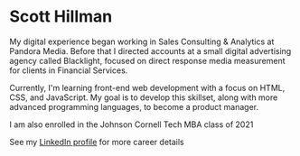# Scott Hillman
My digital experience began working in Sales Consulting & Analytics at Pandora Media. Before that I directed accounts at a small digital advertising agency called Blacklight, focused on direct response media measurement for clients in Financial Services.

Currently, I'm learning front-end web development with a focus on HTML, CSS, and JavaScript. My goal is to develop this skillset, along with more advanced programming languages, to become a product manager.  

I am also enrolled in the Johnson Cornell Tech MBA class of 2021

See my [LinkedIn profile](https://www.linkedin.com/in/scotthillman) for more career details
